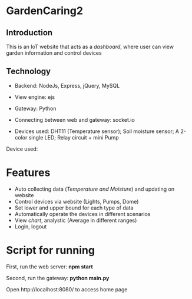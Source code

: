 # GardenCaring2
## Introduction
This is an IoT website that acts as a *dashboard*, where user can view garden information and control devices

## Technology
- Backend: NodeJs, Express, jQuery, MySQL

- View engine: ejs

- Gateway: Python

- Connecting between web and gateway: socket.io

- Devices used: DHT11 (Temperature sensor); Soil moisture sensor; A 2-color single LED;  Relay circuit + mini Pump

Device used: 
# Features
- Auto collecting data (*Temperature and Moisture*) and updating on website
- Control devices via website (Lights, Pumps, Dome)
- Set lower and upper bound for each type of data
- Automatically operate the devices in different scenarios
- View *chart*, analystic (Average in different ranges)
- Login, logout
# Script for running
First, run the web server: **npm start**

Second, run the gateway: **python main.py**

Open http://localhost:8080/ to access home page
